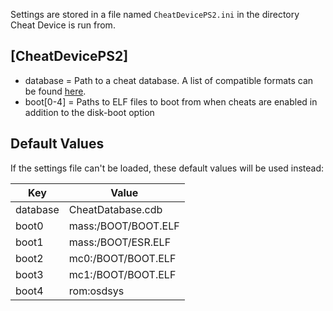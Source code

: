 Settings are stored in a file named `CheatDevicePS2.ini` in the directory Cheat Device is run from.

## [CheatDevicePS2]

* database = Path to a cheat database. A list of compatible formats can be found [here](https://github.com/root670/CheatDevicePS2/wiki/Cheats).
* boot[0-4] = Paths to ELF files to boot from when cheats are enabled in addition to the disk-boot option

## Default Values

If the settings file can't be loaded, these default values will be used instead:

|Key|Value|
|---|---|
|database|CheatDatabase.cdb|
|boot0|mass:/BOOT/BOOT.ELF|
|boot1|mass:/BOOT/ESR.ELF|
|boot2|mc0:/BOOT/BOOT.ELF|
|boot3|mc1:/BOOT/BOOT.ELF|
|boot4|rom:osdsys|